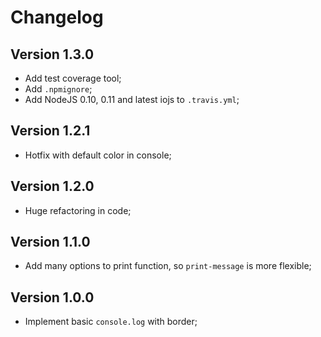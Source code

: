 # Changelog

## Version 1.3.0

- Add test coverage tool;
- Add `.npmignore`;
- Add NodeJS 0.10, 0.11 and latest iojs to `.travis.yml`;

## Version 1.2.1

- Hotfix with default color in console;

## Version 1.2.0

- Huge refactoring in code;

## Version 1.1.0

- Add many options to print function, so `print-message` is more flexible;

## Version 1.0.0

- Implement basic `console.log` with border;
